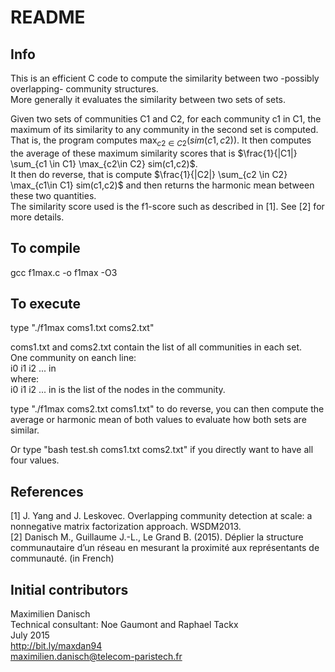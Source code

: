 # README

## Info

This is an efficient C code to compute the similarity between two -possibly overlapping- community structures.  
More generally it evaluates the similarity between two sets of sets.

Given two sets of communities C1 and C2, for each community c1 in C1, the maximum of its similarity to any community in the second set is computed. That is, the program computes $\max_{c2 \in C2}(sim(c1,c2))$. It then computes the average of these maximum similarity scores that is $\frac{1}{|C1|} \sum_{c1 \in C1} \max_{c2\in C2} sim(c1,c2)$.  
It then do reverse, that is compute $\frac{1}{|C2|} \sum_{c2 \in C2} \max_{c1\in C1} sim(c1,c2)$ and then returns the harmonic mean between these two quantities.  
The similarity score used is the f1-score such as described in [1]. See [2] for more details.

## To compile

gcc f1max.c -o f1max -O3  

## To execute

type "./f1max coms1.txt coms2.txt"

coms1.txt and coms2.txt contain the list of all communities in each set.  
One community on eanch line:  
i0 i1 i2 ... in  
where:  
i0 i1 i2 ... in is the list of the nodes in the community.

type "./f1max coms2.txt coms1.txt" to do reverse, you can then compute the average or harmonic mean of both values to evaluate how both sets are similar.

Or type "bash test.sh coms1.txt coms2.txt" if you directly want to have all four values.

## References

[1] J. Yang and J. Leskovec. Overlapping community detection at scale: a nonnegative matrix factorization approach. WSDM2013.  
[2] Danisch M., Guillaume J.-L., Le Grand B. (2015). Déplier la structure communautaire d’un réseau en mesurant la proximité aux représentants de communauté. (in French)

## Initial contributors

Maximilien Danisch  
Technical consultant: Noe Gaumont and Raphael Tackx  
July 2015  
http://bit.ly/maxdan94  
maximilien.danisch@telecom-paristech.fr
